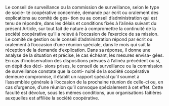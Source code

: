 Le conseil de surveillance ou la commission de surveillance, selon le type de socié- té coopérative concernée, demande par écrit ou oralement des explications au comité de ges- tion ou au conseil d’administration qui est tenu de répondre, dans les délais et conditions fixés à l’alinéa suivant du présent Article, sur tout fait de nature à compromettre la continuité de la société coopérative qu’il a relevé à l’occasion de l’exercice de sa mission.
Le comité de gestion ou le conseil d’administration répond par écrit ou oralement à l’occasion d’une réunion spéciale, dans le mois qui suit la réception de la demande d’explication. Dans sa réponse, il donne une analyse de la situation et précise, le cas échéant, les mesures envisa- gées.
En cas d’inobservation des dispositions prévues à l’alinéa précédent ou si, en dépit des déci- sions prises, le conseil de surveillance ou la commission de surveillance constate que la conti- nuité de la société coopérative demeure compromise, il établit un rapport spécial qu’il soumet à l’assemblée générale à l’occasion de la prochaine réunion de celle-ci ou, en cas d’urgence, d’une réunion qu’il convoque spécialement à cet effet.
Cette faculté est dévolue, sous les mêmes conditions, aux organisations faîtières auxquelles est affiliée la société coopérative.